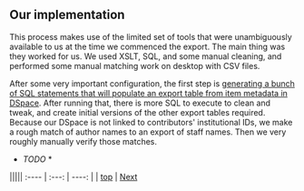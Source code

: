﻿## Our implementation

This process makes use of the limited set of tools that were unambiguously available to us at the time we commenced the export. The main thing was they worked for us. We used XSLT, SQL, and some manual cleaning, and performed some manual matching work on desktop with CSV files.

After some very important configuration, the first step is [generating a bunch of SQL statements that will populate an export table from item metadata in DSpace](process-init-metadata.md). After running that, there is more SQL to execute to clean and tweak, and create initial versions of the other export tables required. Because our DSpace is not linked to contributors' institutional IDs, we make a rough match of author names to an export of staff names. Then we very roughly manually verify those matches.

* *TODO* *

|||||
:---- | :---: | ----: 
|  | [top](README.md) | [Next](assumptions.md "Assumptions")